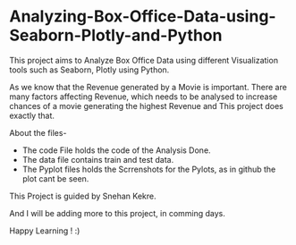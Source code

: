 # Analyzing-Box-Office-Data-using-Seaborn-Plotly-and-Python
This project aims to Analyze Box Office Data using different Visualization tools such as Seaborn, Plotly using Python.

As we know that the Revenue generated by a Movie is important. There are many factors affecting Revenue, which needs to be analysed to increase chances of a movie generating the highest Revenue and This project does exactly that.

About the files-
- The code File holds the code of the Analysis Done.
- The data file contains train and test data.
- The Pyplot files holds the Scrrenshots for the Pylots, as in github the plot cant be seen. 

This Project is guided by Snehan Kekre.

And I will be adding more to this project, in comming days.

Happy Learning ! :)
